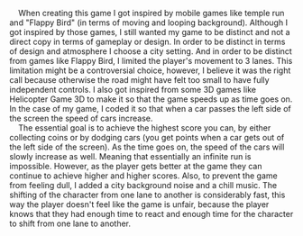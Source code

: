 &nbsp;&nbsp;&nbsp;&nbsp;When creating this game I got inspired by mobile games like temple run and "Flappy Bird" (in terms of moving and looping background). Although I got inspired by those games, I still wanted my game to be distinct and not a direct copy in terms of gameplay or design. In order to be distinct in terms of design and atmosphere I choose a city setting. And in order to be distinct from games like Flappy Bird, I limited the player's movement to 3 lanes. This limitation might be a controversial choice, however, I believe it was the right call because otherwise the road might have felt too small to have fully independent controls. I also got inspired from some 3D games like Helicopter Game 3D to make it so that the game speeds up as time goes on. In the case of my game, I coded it so that when a car passes the left side of the screen the speed of cars increase.  
&nbsp;&nbsp;&nbsp;&nbsp;The essential goal is to achieve the highest score you can, by either collecting coins or by dodging cars (you get points when a car gets out of the left side of the screen). As the time goes on, the speed of the cars will slowly increase as well. Meaning that essentially an infinite run is impossible. However, as the player gets better at the game they can continue to achieve higher and higher scores. Also, to prevent the game from feeling dull, I added a city background noise and a chill music. The shifting of the character from one lane to another is considerably fast, this way the player doesn't feel like the game is unfair, because the player knows that they had enough time to react and enough time for the character to shift from one lane to another.

